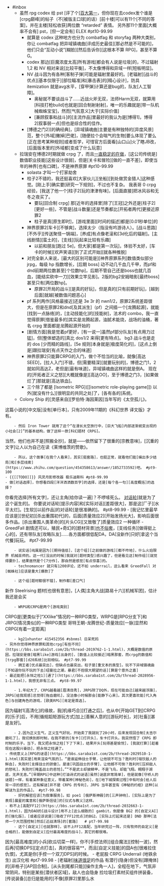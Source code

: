 - #inbox
    - 虽然 rpg codex 给 pst [评了个][百大第一](https://bbs.saraba1st.com/2b/thread-2003231-2-1.html)，但你现在去codex发个谁是[crpg巅峰]的帖子（不[被版主口球]的话）[前十楼]可以有11个[不同的答案]，并在主楼[轻松收获]两位数 “retarded” 表情。
另外那11个里面[大概率不会有] pst，[但一定会有] ELEX #pt10-99.99
        - 就算是 codex 这种地方也分为 combatfag 和 storyfag 两种大类别，你让 combatfag 把异域镇魂曲[评成历史最佳][那必然是不可能的]，他们只会“互动小说”[糊脸][然后告诉你][这根本不算 RPG]，甚至不算 G。
        - codex 那边[巨魔浓度太高]所有游戏[都会有人说是垃圾]的，不过辐射 1,2 和 NV 相对来说[比较平衡]，不太像博得和异域一样[短板明显]。
        - NV 战斗因为有各种[客制子弹]可能是辐射里最好的。[老辐射][战斗的优点][基本仅限于][部位瞄准]和[暴击表]的[精心设计]，防具 itemization 就是avg水平，[穿甲弹]计算还是bug的，队友[人工智障]。
            - 奥秘就不要谈战斗了……近战火斧无双，法师Harm无双，就算用[科技打枪build]也就是[回合制射射射]，唯一的乐趣就是[带一队机械蜘蛛宝宝]，然而[气氛意义]大于[实际价值]
            - [兼顾叙事和战斗]的[主流作品]里最好的我认为是[博得1]，博得2[叙事弱一点]但也是综合性的佳作。
        - [博德之门2][的确经典]，[异域镇魂曲]主要是有种独特的[异度风景]范，整个[外域]撇掉[巴佬]，[随便拉个会喘气的生物]要么体现了要么[正在思考某种规则]或者哲学，可惜官方后面看[山口山]火了瞎JB改，[后面版本里的]外域都[变成了什么玩意]
    - 拉瑞安在博德2时期就做 crpg 了，而且[一直稳定的在做](https://bbs.saraba1st.com/2b/forum.php?mod=viewthread&tid=2025376)，[这公司传统是]数值职业技能[这些设计很弱]，但是[关卡和冒险][做的一直不差]，即使当年的神界[也有口碑]，不是神界原罪 #pt10-99.99
        - solasta 才叫一个打家劫舍
        - 柱子2不错的，我还挺喜欢[大家伙儿][坐船][到处做赏金猎人]这种感觉。[刚上手]确实要[研究一下规则]，不过也不复杂。
我表哥 0 crpg 经验，[我送了他一个]柱子2[玩的津津有味]，[后面直接]把冰风谷和无冬之夜买了。
            - 要玩[回合制 crpg] 那[近年的选择里]除了[王冠]之外还是[柱子2][更好一些]，不管是[战斗数量]还是节奏都比[开拓者两代]更接近原罪2
            - 柱子是真[原生即时]，[游戏里面][时间的描述]都是[0.01秒单位]的
        - 神界原罪2[车卡][不够爽]，选择太少（指没有吟游诗人）。[战斗思路][不外乎][传送聚怪一锅端]，[养成]有点像老滚和[3d化后的辐射]。[主线剧情][蛮土的]，[支线][玩起来比较有乐趣]
            - 以前和朋友[跑过 5e]，但大家[都是第一次玩]，体验不太好，[车卡的时候][欢声笑语][到了正式开始][就各种推脱]
        - 对完全新人来说，[最大的区别可能是][神界原罪系列]数值类似部分 jrpg，每级 hp 指数增长，[后期 boss] 动不动几千血几千甲，而pf和dnd前期两位数甚至[个位数hp]，后期不管自己还是boss也就几百血，[能结实砍中一刀][效果立竿见影]。2版的bg2安姆暗影[最终boss]甚至只有[两位数hp]。
            - 原罪2[开局的战斗][是真的好玩]，但是真的[只有前期好玩]，[越到后面]就越[被数值问题恶心]
        - pf 系列两作[风格最接近]还是 3e 3r 的 nwn1/2，原罪2系统差距很大，但是在原罪2和dnd[及其派生]（pf）之间插一个[龙腾起源]，就能[找到一点脉络]的，[主动技能化]的[技能树]，法术的 combo，我一直觉得原罪[借鉴最多的]其实是龙腾起源，油腻术能烧，战场的油桶，著名 crpg 里面都是龙腾起源开始的
        - [剧情方面]我是觉着pf更好，[有一说一]虽然pf部分队友[有点用力过猛]，但[整体塑造的]真比 dos1/2 来得[更有特点]。
bg3 战斗也是走的 dos [少而精的路线]，[5e 规则]本身就是[极度简化的]，[这点上倒是]跟拉瑞安[有点天作之合的味道]
        - 神界原罪2只能算CRPG的入门，做个不恰当的比喻，就像[高达SEED]，[拉人入门]不错，但[需要精深][就要玩别的]，博德之门1，2就如同高达Z，老但是[最有味道]，异域镇魂曲这样的就是倒A。
现在的[开拓者正义之怒][大概就像是][高达OO]，至于博德之门3，[如果做烂了]那就是[高达铁血]。
        - 三个除了都是 [Isometric RPG]([[isometric role-playing game]]) 以外[就没有什么][很明显的共同之处]了，[各有各的]系统。
    - Colony Ship 的[灵感来自][罗伯特·海因莱因]当年写的《太空孤儿》。

这篇小说的[中文版]没有[单行本]，只有2009年11期的《科幻世界 译文版》才有。


        - 然后 Iron Tower 就用了这个“在漫长太空旅行中，[巨大飞船]内部逐渐蜕变出现的小社会[2]”的基本结构，做了这样一款[科幻题材 CRPG]。

当然，他们也并不是[照搬全抄]，就是——依然留下了很重的[宗教意味]，[沉重的文字]让人以为自己在读《莱博维茨的赞歌》。

        - 所以，这个故事[在我个人看来]，其实[挺套路]，也挺正常，就看他们能[编出多少结局]和[多层线索](https://www.zhihu.com/question/454358613/answer/1852733592)吧。 #pt9-100
    - {{[[TODO]]}} 风灵月影修改器 极乐迪斯科 #pt8-99.99
    - 做[对话选择]，你想看四段[洋洋洒洒数百字]的选择，还是[每个各一句][高度概括]的选择？
你看完选择[所有文字]，还让主角[给你读一遍]？不啰嗦死么。
[对话轮](https://bbs.saraba1st.com/2b/thread-2033130-1-1.html)[就是为了这个诞生的]。
你要说对话轮[提示内容]和[实际对话][差距很大]，那是这[厂子][水平太烂]。[生软][以前作品]的对话轮[是很准确的]。 #pt8-99.99
        - [我记忆里最早应该是][世纪初][杀出重围初代]的，后面[质量效应2][开始发扬光大]，影响后面很多作品。[杀出重围人类革命]的[片头CG][又致敬了]质量效应2
一种循环
    - GreedFall 剧情还可以，殖民+奇幻的[题材背景][也不俗套](https://bbs.saraba1st.com/2b/thread-2035224-1-1.html)，[支线任务][做得挺上心的]，还有带队友[攻略队友]……各方面都很低配DA，DA[没新作]只好[拿这个当代餐]玩玩。 #pt7-99.99

        - 说实话[纯属是因为][期待值低]，[这个组][之前做的游戏][都不咋地]，什么火焰限界 机械巫师的。这一代[没出的时候]我就对[题材类型]感兴趣了，但是看见这[制作组][就觉得要扑]，结果居然是个[7分作]，那自然是感觉[有点惊喜]的。
        - technomancer 就只有1200评论，还不如 underrail，这么看来 GreedFall 对[蜘蛛社]应该是重大[爆款]了

        - 这个组[题材都很不错]，制作都[差口气]
新作 Steelrising 题材[也很有意思]，[人偶]主角大战[路易十六][机械军团]，估计我还是会买

        - WRPG和CRPG是两个[游戏类别]
CRPG是[更类似于]“XXlike”情况的一种RPG类型，WRPG是[RPG分支下]和JRPG[情况类似]的一种RPG类型
哥特王朝-龙腾世纪-质量效应[一脉]显然和CRPG[有着一定距离]


        - kg21xhunter 415452356 #sbnmsl 日呆死妈
    - 另外你觉得神界原罪和其他crpg[有些不同](https://bbs.saraba1st.com/2b/thread-2019762-1-1.html)，大概是数值的原因，拉瑞安是做[暗黑like]游戏[出身的]，[数值上比较接近]暗黑那套，而crpg的数值和[trpg那套][d20系统]比较相似。 #pt7-99.99
        - 拥王者[优点最突出]，但缺点也最突出，柱子是[重文本的类型]。玩不下异域镇魂曲[不知道你玩不玩的下去]纽曼拉之潮，暴君[不抱很大期望的话][算是个意外之喜]
    - 最近能把[永恒之柱1][通了](https://bbs.saraba1st.com/2b/thread-2028956-1-1.html)，我想无非有三点。 #pt8-99.97

        - 1.年纪大了，CRPG越看越[眉清目秀]，JRPG除了DQ外，现在可能自己[越来越浮躁]，JRPG[给我观感]总觉得[拖沓磨叽]，没法像小时候那会[能静下心来]。其次更喜欢能[代入角色]与创建角色的游戏，[欧美RPG][肯定是首选]。
因为辐射1[高清化]的缘故，我[机缘巧合][打通之后]，也从中[开始GET到]CRPG的[乐子]后，不用[循规蹈矩游玩方式]加上[善解人意的][游玩时长]，对[社畜][甚是友好]。

        - 2.因为正义生气，正义生气好玩，开始卖了我就玩了20小时，后来发现回合制[太吉尔磨叽了]，我切换到即时制，在我不断的[车卡][打开头]，车卡打开头。我突然悟了 CRPG 即时制的乐子。当下，我又把永恒之柱[下了下来]，结果开头[玩得甚是愉悦]，[我就打算][趁着现在这股兴奋劲]，把永恒之柱通了。
    - 传统意义上[RPG的谜语](https://bbs.saraba1st.com/2b/thread-2029510-1-1.html)其实是[用来渲染气氛的]。“是谁延伸战士手臂，让他锐不可当？胜利时[啜饮敌人的鲜血]，失败时[支撑战士的骄傲]。是谁[巩固战士的手臂]，让他撼不可倒？胜利时[压抑敌人的怒吼]，失败时[掩盖战士的悲怆]。”“不是武士却披鳞甲，不是飞鸟，却能飞翔。翱翔于湖底，无声无息。”[早期RPG]中这种[打油诗式的谜语]虽然[谜底非常简单]，但是就像[守桥人的谜题]一样，有着某种象征意义，带着某种[神秘色彩]，在[地下城探索过程]中有时会[给人后背一凉的感觉]。还有解谜[并不是 CRPG 的专利]，JRPG 当年甚至有《神秘的约柜》这种[以解谜为主的作品]。 #pt7-99.98
        - 好的解密应该[为叙事服务]。如 poe1 [俄萨斯神殿]的[三声钟响]，[实际上是为了表现]晨星的寓意和[俄萨斯信徒]的[仪式与教义]这样。
    - 称不上[高配FF12](https://bbs.saraba1st.com/2b/thread-2032663-1-1.html)，因为DAO的[战斗设计]用不上[这么细致的] gambit，倒是像 BG2 的[自定义AI]的[强化版]，[或者应该说是][吸收了FF12优点]的BG2。[实际上打起来还是] DND 那种[法师一个大范围控制]然后[近战清场]的[套路]   # pt7-99.98
        - 这个[自定义][也就那样]，谈不上FF12高配，当年研究过一阵，只有牧师的自定义[是合格的]，能做到自定义[应付最高难度的战斗]，其它的都很难。
因为[最高难度]的小兵[砍瓜切菜一样]，你不[手控法师][组合魔法][控制一波]，然后再[切换DPS][定点打击]，真的很容易**，而且[自定义技能]的囧A也[很难拉住仇恨]，尤其是你[手控一个双刀DPS]的时候。
    - 老屁股 CRPG Underrail (地铁余生) 出汉化啦 #pt7-99.98
        - [老辐射][味道很足](https://bbs.saraba1st.com/2b/thread-1987319-2-1.html)的作品
有潜行(隐身)但没有[蹲掩体]的[非格子][AP回合制]，[从头到尾都只能][操作主角一人]，全程在地下，气氛非常阴间，特别是某些[潜伏者区域]，敌人也会隐身
捡垃圾打素材买组件拼装备，[传说装备][总归是能用的]不像[原罪2]里那么水
